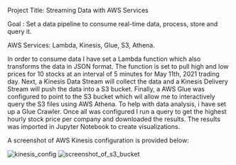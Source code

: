 Project Title: Streaming Data with AWS Services

Goal : Set a data pipeline to consume real-time data, process, store and query it. 

AWS Services: Lambda, Kinesis, Glue, S3, Athena.

In order to consume data I have set a Lambda function which also transforms the data in JSON format. The function is set to pull high and low prices for 10 stocks at an interval of 5 minutes for May 11th, 2021 trading day. Next, a Kinesis Data Stream will collect the data and a Kinesis Delivery Stream will push the data into a S3 bucket. Finally, a AWS Glue was configured to point to the S3 bucket which wil allow me to interactively query the S3 files using AWS Athena. To help with data analysis, i have set up a Glue Crawler. Once all was configured I run a query to get the highest hourly stock price per company and downloaded the results. The results was imported in Jupyter Notebook to create visualizations. 

A screenshot of AWS Kinesis configuration is provided below:

![kinesis_config](https://user-images.githubusercontent.com/64224466/120900933-b0e70b80-c605-11eb-9e1f-d1b50b0c1a2c.png)
![screenshot_of_s3_bucket](https://user-images.githubusercontent.com/64224466/120900938-bcd2cd80-c605-11eb-96f6-a99187d7a4bc.png)


